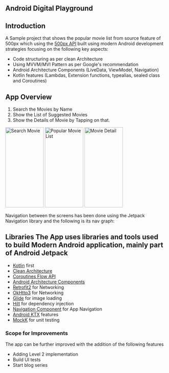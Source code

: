 ## Android Digital Playground
## Introduction  
A Sample project that shows the popular movie list from source feature of 500px which using the [500px API](https://github.com/500px/legacy-api-documentation) built using modern Android development strategies focusing on the following key aspects:  
- Code structuring as per clean Architecture  
- Using MVVM/MVI Pattern as per Google's recommendation  
- Android Architecture Components (LiveData, ViewModel, Navigation)  
- Kotlin features (Lambdas, Extension functions, typealias, sealed class and Coroutines)  
  
## App Overview  
  
1. Search the Movies by Name </br>  
2. Show the List of Suggested Movies </br>  
3. Show the Details of Movie by Tapping on that.</br>  
  
<img alt="Search Movie" height="250px" width="120px" src="https://user-images.githubusercontent.com/22414106/168666766-16c718e7-1267-4c00-a7b0-3065f497fc7b.png" > <img alt="Popular Movie List" height="250px" width="120px" src="https://user-images.githubusercontent.com/22414106/168666738-4ba5ddf6-a4ae-4ffd-a4f8-6fff0057ab49.png" > <img alt="Movie Detail" height="250px" width="120px" src="https://user-images.githubusercontent.com/22414106/168666768-cc296ede-395b-477b-9341-f31c07f6d7f9.png" >   
  
Navigation between the screens has been done using the Jetpack Navigation library and the following is its nav graph:  
  
  
## Libraries The App uses libraries and tools used to build Modern Android application, mainly part of Android Jetpack  
- [Kotlin](https://kotlinlang.org/) first  
- [Clean Architecture](https://pub.dev/documentation/flutter_clean_architecture/latest/)  
- [Coroutines Flow API](https://kotlinlang.org/docs/reference/coroutines/flow.html)  
- [Android Architecture Components](https://developer.android.com/topic/libraries/architecture)  
- [Retrofit2](https://square.github.io/retrofit/) for Networking  
- [OkHttp3](https://square.github.io/okhttp/) for Networking  
- [Glide](https://github.com/bumptech/glide) for image loading  
- [Hilt](https://dagger.dev/hilt/) for dependency injection  
- [Navigation Component](https://developer.android.com/guide/navigation/) for App Navigation  
- [Android KTX](https://developer.android.com/kotlin/ktx) features  
- [MockK](https://mockk.io/) for unit testing  
  
  
  
### Scope for Improvements  
The app can be further improved with the addition of the following features  
- Adding Level 2 implementation  
- Build UI tests  
- Start blog series
